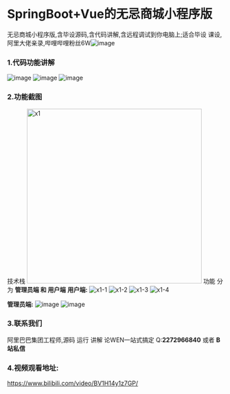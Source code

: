 # SpringBoot+Vue的无忌商城小程序版

 无忌商城小程序版,含毕设源码,含代码讲解,含远程调试到你电脑上;适合毕设 课设,阿里大佬亲录,哔哩哔哩粉丝6W![image](https://github.com/root121toor/wujimallv1/assets/65600595/0ba5a02d-c381-469d-bc49-b5523659f6fb)

### 1.代码功能讲解
![image](https://github.com/root121toor/wujimallv3/assets/65600595/4df0d083-7942-4c62-8b42-5deb8684e473)
![image](https://github.com/root121toor/wujimallv3/assets/65600595/af6e6814-4f96-44c3-8e97-186c96b316d4)
![image](https://github.com/root121toor/wujimallv3/assets/65600595/d596f5df-c04f-4200-a2a5-f5aace164d49)


### 2.功能截图
 技术栈 
<img width="407" alt="x1" src="https://github.com/root121toor/wujimallv3/assets/65600595/127545a7-3b13-4976-965a-b7f0f50759f1">
 功能
  分为 **管理员端 和 用户端** 
**用户端:**
![x1-1](https://github.com/root121toor/wujimallv3/assets/65600595/f5b9b128-20cd-4e6c-9316-c1167d1d83a3)
![x1-2](https://github.com/root121toor/wujimallv3/assets/65600595/2eb2bc1e-31d9-45c5-9757-08bde18a9b2d)
![x1-3](https://github.com/root121toor/wujimallv3/assets/65600595/e6fb55b8-d354-48e4-b06c-473ee3e4766b)
 ![x1-4](https://github.com/root121toor/wujimallv3/assets/65600595/bfcfa0e9-0aee-4820-9801-538cefe63864)

**管理员端:**
![image](https://github.com/root121toor/wujimallv1/assets/65600595/a410a09c-d43e-47e8-8aa7-5f44199b760f)
![image](https://github.com/root121toor/wujimallv1/assets/65600595/c2917e31-806f-4688-9c78-842b923da131)

### 3.联系我们
  阿里巴巴集团工程师,源码 运行 讲解 论WEN一站式搞定
  Q:**2272966840** 或者 **B站私信**
### 4.视频观看地址:
 https://www.bilibili.com/video/BV1H14y1z7GP/
 


